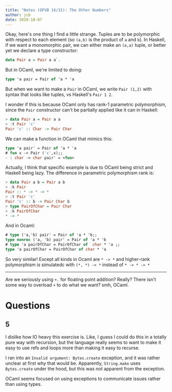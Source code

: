 ```yaml
---
title: "Notes (OFVB 14/31): The Other Numbers"
author: jcb
date: 2018-10-07
---
```


Okay, here's one thing I find a little strange. Tuples are to be polymorphic
with respect to each element (so `(a,b)` is the product of `a` and `b`). In
Haskell, if we want a monomorphic pair, we can either make an `(a,a)`
tuple, or better yet we declare a type constructor:

```haskell
data Pair a = Pair a a`.
```

But in OCaml, we're limited to doing:

```ocaml
type 'a pair = Pair of 'a * 'a
```

But when we want to make a `Pair` in OCaml, we write `Pair (1,2)` with syntax
that looks like tuples, vs Haskell's `Pair 1 2`.

I wonder if this is because OCaml only has rank-1 parametric polymorphism, since
the `Pair` constructor can't be partially applied like it can in Haskell:

```haskell
> data Pair a = Pair a a
> :t Pair 'c'
Pair 'c' :: Char -> Pair Char
```

We can make a function in OCaml that mimics this:

```ocaml
type 'a pair' = Pair of 'a * 'a
# fun x -> Pair ('c',x);;
- : char -> char pair' = <fun>
```

Actually, I think that specific example is due to OCaml being strict and Haskell
being lazy. The difference in parametric polymorphism rank is:

```haskell
> data Pair a b = Pair a b
> :k Pair
Pair :: * -> * -> *
> :t Pair 'c'
Pair 'c' :: b -> Pair Char b
> type PairOfChar = Pair Char
> :k PairOfChar
* -> *
```

And in Ocaml:

```ocaml
# type ('a,'b) pair' = Pair of 'a * 'b;;
type nonrec ('a, 'b) pair' = Pair of 'a * 'b
# type 'a pairOfChar = PairOfChar of  char * 'a ;;
type 'a pairOfChar = PairOfChar of char * 'a
```

So very similar! Except all kinds in Ocaml are `* -> *` and higher-rank
polymorphism is simulatedc with `(*, *) -> *` instead of `* -> * -> *`

---

Are we seriously using `+.` for floating point addition? Really? There isn't
some way to overload `+` to do what we want? smh, OCaml.

# Questions

## 5

I dislike how IO heavy this exercise is. Like, I guess I could do this in a
totally pure way with recursion, but the language really seems to want to make
it easy to use refs and loops more than making it easy to recurse.

I ran into an `Invalid argument: Bytes.create` exception, and it was rather
unclear at first why that would be.  Apparently, `String.make` uses
`Bytes.create` under the hood, but this was not apparent from the exception.

OCaml seems focused on using exceptions to communicate issues rather than using
types.


